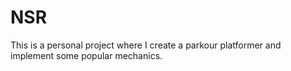 # NSR
This is a personal project where I create a parkour platformer and implement some popular mechanics.
